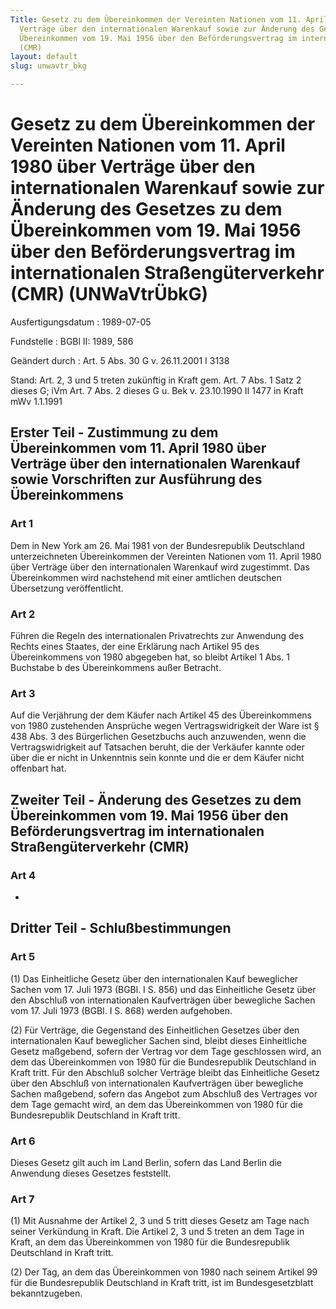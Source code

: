 ```yaml
---
Title: Gesetz zu dem Übereinkommen der Vereinten Nationen vom 11. April 1980 über
  Verträge über den internationalen Warenkauf sowie zur Änderung des Gesetzes zu dem
  Übereinkommen vom 19. Mai 1956 über den Beförderungsvertrag im internationalen Straßengüterverkehr
  (CMR)
layout: default
slug: unwavtr_bkg

---
```


# Gesetz zu dem Übereinkommen der Vereinten Nationen vom 11. April 1980 über Verträge über den internationalen Warenkauf sowie zur Änderung des Gesetzes zu dem Übereinkommen vom 19. Mai 1956 über den Beförderungsvertrag im internationalen Straßengüterverkehr (CMR) (UNWaVtrÜbkG)

Ausfertigungsdatum
:   1989-07-05

Fundstelle
:   BGBl II: 1989, 586

Geändert durch
:   Art. 5 Abs. 30 G v. 26.11.2001 I 3138

Stand: Art. 2, 3 und 5 treten zukünftig in Kraft gem. Art. 7 Abs. 1 Satz 2 dieses G; iVm Art. 7 Abs. 2 dieses G u. Bek v. 23.10.1990 II 1477 in Kraft mWv 1.1.1991

## Erster Teil - Zustimmung zu dem Übereinkommen vom 11. April 1980 über Verträge über den internationalen Warenkauf sowie Vorschriften zur Ausführung des Übereinkommens



### Art 1

Dem in New York am 26. Mai 1981 von der Bundesrepublik Deutschland
unterzeichneten Übereinkommen der Vereinten Nationen vom 11. April
1980 über Verträge über den internationalen Warenkauf wird zugestimmt.
Das Übereinkommen wird nachstehend mit einer amtlichen deutschen
Übersetzung veröffentlicht.


### Art 2

Führen die Regeln des internationalen Privatrechts zur Anwendung des
Rechts eines Staates, der eine Erklärung nach Artikel 95 des
Übereinkommens von 1980 abgegeben hat, so bleibt Artikel 1 Abs. 1
Buchstabe b des Übereinkommens außer Betracht.


### Art 3

Auf die Verjährung der dem Käufer nach Artikel 45 des Übereinkommens
von 1980 zustehenden Ansprüche wegen Vertragswidrigkeit der Ware ist §
438 Abs. 3 des Bürgerlichen Gesetzbuchs auch anzuwenden, wenn die
Vertragswidrigkeit auf Tatsachen beruht, die der Verkäufer kannte oder
über die er nicht in Unkenntnis sein konnte und die er dem Käufer
nicht offenbart hat.


## Zweiter Teil - Änderung des Gesetzes zu dem Übereinkommen vom 19. Mai 1956 über den Beförderungsvertrag im internationalen Straßengüterverkehr (CMR)



### Art 4

-


## Dritter Teil - Schlußbestimmungen



### Art 5

(1) Das Einheitliche Gesetz über den internationalen Kauf beweglicher
Sachen vom 17. Juli 1973 (BGBl. I S. 856) und das Einheitliche Gesetz
über den Abschluß von internationalen Kaufverträgen über bewegliche
Sachen vom 17. Juli 1973 (BGBl. I S. 868) werden aufgehoben.

(2) Für Verträge, die Gegenstand des Einheitlichen Gesetzes über den
internationalen Kauf beweglicher Sachen sind, bleibt dieses
Einheitliche Gesetz maßgebend, sofern der Vertrag vor dem Tage
geschlossen wird, an dem das Übereinkommen von 1980 für die
Bundesrepublik Deutschland in Kraft tritt. Für den Abschluß solcher
Verträge bleibt das Einheitliche Gesetz über den Abschluß von
internationalen Kaufverträgen über bewegliche Sachen maßgebend, sofern
das Angebot zum Abschluß des Vertrages vor dem Tage gemacht wird, an
dem das Übereinkommen von 1980 für die Bundesrepublik Deutschland in
Kraft tritt.


### Art 6

Dieses Gesetz gilt auch im Land Berlin, sofern das Land Berlin die
Anwendung dieses Gesetzes feststellt.


### Art 7

(1) Mit Ausnahme der Artikel 2, 3 und 5 tritt dieses Gesetz am Tage
nach seiner Verkündung in Kraft. Die Artikel 2, 3 und 5 treten an dem
Tage in Kraft, an dem das Übereinkommen von 1980 für die
Bundesrepublik Deutschland in Kraft tritt.

(2) Der Tag, an dem das Übereinkommen von 1980 nach seinem Artikel 99
für die Bundesrepublik Deutschland in Kraft tritt, ist im
Bundesgesetzblatt bekanntzugeben.

